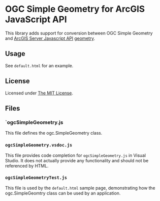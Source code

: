 OGC Simple Geometry for ArcGIS JavaScript API
=============================================

This library adds support for conversion between OGC Simple Geometry and [ArcGIS Server Javascript API](http://links.esri.com/javascript) [geometry](http://help.arcgis.com/en/webapi/javascript/arcgis/help/jsapi_start.htm#jsapi/geometry.htm).

## Usage ##
See `default.html` for an example.

## License ##
Licensed under [The MIT License](http://opensource.org/licenses/MIT).

## Files ##

### `ogcSimpleGeometry.js ###
This file defines the ogc.SimpleGeometry class.

### `ogcSimpleGeometry.vsdoc.js` ###
This file provides code completion for `ogcSimpleGeometry.js` in Visual Studio.  It does not actually provide any functionality and should not be referenced by HTML.

### `ogcSimpleGeometryTest.js` ###
This file is used by the `default.html` sample page, demonstrating how the ogc.SimpleGeomtry class can be used by an application.